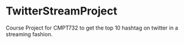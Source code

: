 # TwitterStreamProject
Course Project for CMPT732 to get the top 10 hashtag on twitter in a streaming fashion. 
